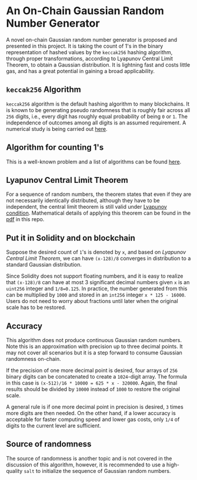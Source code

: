 # An On-Chain Gaussian Random Number Generator
A novel on-chain Gaussian random number generator is proposed and presented in this project. It is taking the count of 1's in the binary representation of hashed values by the `keccak256` hashing algorithm, through proper transformations, according to Lyapunov Central Limit Theorem, to obtain a Gaussian distribution. It is lightning fast and costs little gas, and has a great potential in gaining a broad applicability.

## `keccak256` Algorithm
`keccak256` algorithm is the default hashing algorithm to many blockchains. It is known to be generating pseudo randomness that is roughly fair across all `256` digits, i.e., every digit has roughly equal probability of being `0` or `1`. The independence of outcomes among all digits is an assumed requirement. A numerical study is being carried out [here](https://github.com/simontianx/OnChainRNG/tree/main/GaussianRNG/docs/NumericalStudy).

## Algorithm for counting 1's
This is a well-known problem and a list of algorithms can be found [here](https://www.geeksforgeeks.org/count-set-bits-in-an-integer/).

## Lyapunov Central Limit Theorem
For a sequence of random numbers, the theorem states that even if they are not necessarily identically
distributed, although they have to be independent, the central limit theorem is still valid under [Lyapunov condition](https://en.wikipedia.org/wiki/Central_limit_theorem). Mathematical details of applying this theorem can be found in the [pdf](https://github.com/simontianx/OnChainRNG/blob/main/GaussianRNG/docs/GPRNG.pdf) in this repo.  

## Put it in Solidity and on blockchain
Suppose the desired count of `1`'s is denoted by `x`, and based on _Lyapunov Central Limit Theorem_, we can have `(x-128)/8` converges in distribution to a standard Gaussian distribution.

Since Solidity does not support floating numbers, and it is easy to realize that `(x-128)/8` can have at most 3 significant decimal numbers given `x` is an `uint256` integer and `1/8=0.125`. In practice, the number generated from this can be multiplied by `1000` and stored in an `int256` integer `x * 125 - 16000`. Users do not need to worry about fractions until later when the original scale has to be restored.

## Accuracy
This algorithm does not produce continuous Gaussian random numbers. Note this is an approximation with precision up to three decimal points. It may not cover all scenarios but it is a step forward to consume Gaussian randomness on-chain.

If the precision of one more decimal point is desired, four arrays of `256` binary digits can be concatenated to create a
`1024`-digit array. The formula in this case is `(x-512)/16 * 10000 = 625 * x - 320000`. Again, the final results should be divided by `10000` instead of `1000` to restore the original scale.

A general rule is if one more decimal point in precision is desired, `3` times more digits are then needed. On the other hand, if a lower accuracy is acceptable for faster computing speed and lower gas costs, only `1/4` of digits to the current level are sufficient.

## Source of randomness
The source of randomness is another topic and is not covered in the discussion of this algorithm, however, it is recommended to use a high-quality `salt` to initialize the sequence of Gaussian random numbers.
